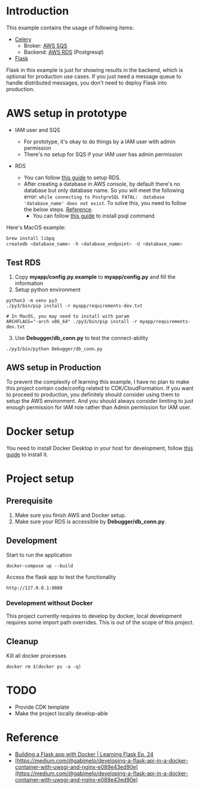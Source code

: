 # Introduction

This example contains the usage of following items:

- [Celery](https://docs.celeryproject.org/en/stable/index.html)
  - Broker: [AWS SQS](https://aws.amazon.com/sqs/)
  - Backend: [AWS RDS](https://aws.amazon.com/rds/) (Postgresql)
- [Flask](https://flask.palletsprojects.com/en/1.1.x/)

Flask in this example is just for showing results in the backend, which is optional for production use cases. If you just need a message queue to handle distributed messages, you don't need to deploy Flask into production.


# AWS setup in prototype

- IAM user and SQS
  - For prototype, it's okay to do things by a IAM user with admin permission
  - There's no setup for SQS if your IAM user has admin permission

- RDS
  - You can follow [this guide](https://docs.aws.amazon.com/AmazonRDS/latest/UserGuide/CHAP_GettingStarted.CreatingConnecting.PostgreSQL.html#) to setup RDS.
  - After creating a database in AWS console, by default there's no database but only database name. So you will meet the following error: `while connecting to PostgreSQL FATAL:  database 'database_name' does not exist`. To solve this, you need to follow the below steps. [Reference](https://stackoverflow.com/questions/17633422/psql-fatal-database-user-does-not-exist).
    - You can follow [this guide](https://blog.timescale.com/tutorials/how-to-install-psql-on-mac-ubuntu-debian-windows/) to install psql command

Here's MacOS example:

```python
brew install libpq
createdb <database_name> -h <database_endpoint> -U <database_name>
```

## Test RDS

1. Copy **myapp/config.py.example** to **myapp/config.py** and fill the information
2. Setup python environment

```
python3 -m venv py3
./py3/bin/pip install -r myapp/requirements-dev.txt

# In MacOS, you may need to install with param
ARCHFLAGS="-arch x86_64" ./py3/bin/pip install -r myapp/requirements-dev.txt
```

3. Use **Debugger/db_conn.py** to test the connect-ability

```
./py3/bin/python Debugger/db_conn.py
```

## AWS setup in Production

To prevent the complexity of learning this example, I have no plan to make this project contain code/config related to CDK/CloudFormation. If you want to proceed to production, you definitely should consider using them to setup the AWS environment. And you should always consider limiting to just enough permission for IAM role rather than Admin permission for IAM user.


# Docker setup

You need to install Docker Desktop in your host for development, follow [this guide](https://docs.docker.com/desktop/) to install it.

# Project setup

## Prerequisite

1. Make sure you finish AWS and Docker setup.
2. Make sure your RDS is accessible by **Debugger/db_conn.py**.

## Development

Start to run the application

```
docker-compose up --build
```

Access the flask app to test the functionality

```
http://127.0.0.1:8080
```

### Development without Docker

This project currently requires to develop by docker, local development requires some import path overrides. This is out of the scope of this project.


## Cleanup

Kill all docker processes

```
docker rm $(docker ps -a -q)
```


# TODO

- Provide CDK template
- Make the project locally develop-able


# Reference

- [Building a Flask app with Docker | Learning Flask Ep. 24](https://pythonise.com/series/learning-flask/building-a-flask-app-with-docker-compose)
- [https://medium.com/@gabimelo/developing-a-flask-api-in-a-docker-container-with-uwsgi-and-nginx-e089e43ed90e](https://medium.com/@gabimelo/developing-a-flask-api-in-a-docker-container-with-uwsgi-and-nginx-e089e43ed90e) 
